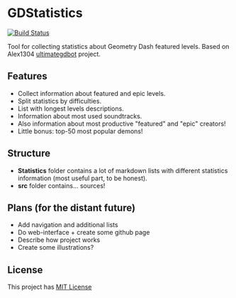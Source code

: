 # GDStatistics

[![Build Status](https://travis-ci.org/DoubleCookies/GDStatistics.svg?branch=master)](https://travis-ci.org/DoubleCookies/GDStatistics)

Tool for collecting statistics about Geometry Dash featured levels. Based on Alex1304 [ultimategdbot](https://github.com/alex1304/ultimategdbot) project.

## Features
- Collect information about featured and epic levels.
- Split statistics by difficulties.
- List with longest levels descriptions.
- Information about most used soundtracks.
- Also information about most productive "featured" and "epic" creators!
- Little bonus: top-50 most popular demons!

## Structure
- **Statistics** folder contains a lot of markdown lists with different statistics information (most useful part, to be honest).
- **src** folder contains... sources!

## Plans (for the distant future)
- Add navigation and additional lists
- Do web-interface + create some github page
- Describe how project works
- Create some illustrations?

## License
This project has [MIT License](https://opensource.org/licenses/MIT)